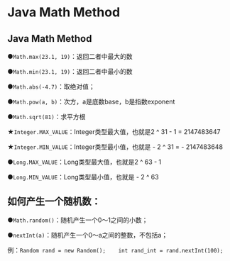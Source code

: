 # Java Math Method

## Java Math Method

●`Math.max(23.1, 19)`：返回二者中最大的数

●`Math.min(23.1, 19)`：返回二者中最小的数

●`Math.abs(-4.7)`：取绝对值；

●`Math.pow(a, b)`：次方，a是底数base，b是指数exponent

●`Math.sqrt(81)`：求平方根



★`Integer.MAX_VALUE`：Integer类型最大值，也就是2 ^ 31 - 1 = 2147483647 

★`Integer.MIN_VALUE`：Integer类型最小值，也就是 - 2 ^ 31 = - 2147483648

●`Long.MAX_VALUE`：Long类型最大值，也就是2 ^ 63 - 1 

●`Long.MIN_VALUE`：Long类型最小值，也就是 - 2 ^ 63



## 如何产生一个随机数：

●`Math.random()`：随机产生一个0～1之间的小数；

●`nextInt(a)`：随机产生一个0～a之间的整数，不包括a；

例：`Random rand = new Random();   
int rand_int = rand.nextInt(100);`

